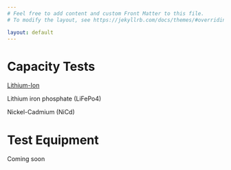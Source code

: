 ```yaml
---
# Feel free to add content and custom Front Matter to this file.
# To modify the layout, see https://jekyllrb.com/docs/themes/#overriding-theme-defaults

layout: default
---
```


# Capacity Tests
[Lithium-Ion](Lithium-Ion/overview)

Lithium iron phosphate (LiFePo4)

Nickel-Cadmium (NiCd)

# Test Equipment

Coming soon